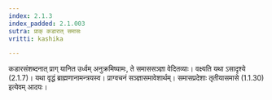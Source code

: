 ```yaml
---
index: 2.1.3
index_padded: 2.1.003
sutra: प्राक् कडारात् समासः
vritti: kashika

---
```

कडारसंशब्दनात् प्राग् यानित उर्ध्वम् अनुक्रमिष्यामः, ते समाससञ्ज्ञा वेदितव्याः। वक्ष्यति यथा ऽसादृश्ये (2.1.7)। यथा वृद्धं ब्राह्मणानामन्त्रयस्व। प्राग्वचनं सञ्ज्ञासमावेशार्थम्। समासप्रदेशाः तृतीयासमासे (1.1.30) इत्येवम् आदयः।